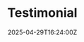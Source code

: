 ---
title: Testimonial
linkTitle: Testimonial
date: '2025-04-29T16:24:00Z'
weight: 1
description: No content
draft: false
ref: testimonial
---